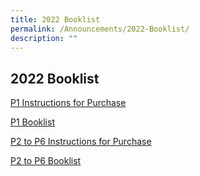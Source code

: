 ```yaml
---
title: 2022 Booklist
permalink: /Announcements/2022-Booklist/
description: ""
---
```


## 2022 Booklist

[P1 Instructions for Purchase](/files/NBP%20Final%20P1%20Instructions%20for%20Purchase%20121021.pdf)

[P1 Booklist](/files/NBP%20P1%20121021%20Final.pdf)

[P2 to P6 Instructions for Purchase](/files/NBP%20P2-P6%20111121%20Final%20PDF.pdf)

[P2 to P6 Booklist](/files/NBP%20P2-P6%20111121%20Final%20PDF.pdf)